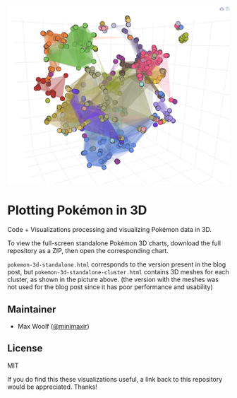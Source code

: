![](cluster.png)

# Plotting Pokémon in 3D
Code + Visualizations processing and visualizing Pokémon data in 3D.

To view the full-screen standalone Pokémon 3D charts, download the full repository as a ZIP, then open the corresponding chart.

`pokemon-3d-standalone.html` corresponds to the version present in the blog post, but `pokemon-3d-standalone-cluster.html` contains 3D meshes for each cluster, as shown in the picture above. (the version with the meshes was not used for the blog post since it has poor performance and usability)

## Maintainer

* Max Woolf ([@minimaxir](http://minimaxir.com))

## License

MIT

If you do find this these visualizations useful, a link back to this repository would be appreciated. Thanks!


